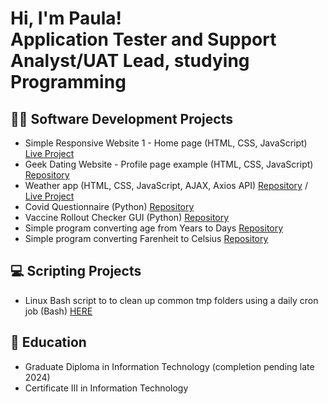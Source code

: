 <h1>Hi, I'm Paula! <br/>Application Tester and Support Analyst/UAT Lead, studying Programming</h1>

<h2>👩‍💻 Software Development Projects</h2>

- Simple Responsive Website 1 - Home page (HTML, CSS, JavaScript) <a href="https://www.shecodes.io/cohorts/shecodes-online-workshop-33-0/projects/117293">Live Project</a>
- Geek Dating Website - Profile page example (HTML, CSS, JavaScript) <a href="">Repository</a>
- Weather app (HTML, CSS, JavaScript, AJAX, Axios API) <a href="https://github.com/pauprieto/Weather-App">Repository</a> / <a href="https://pau-weather-app.netlify.app/">Live Project</a>
- Covid Questionnaire (Python) <a href="https://github.com/pauprieto/covid_questionnaire">Repository</a>
- Vaccine Rollout Checker GUI (Python) <a href="https://github.com/pauprieto/vaccination_prcentage_calculator_GUI">Repository</a>
- Simple program converting age from Years to Days <a href="https://github.com/pauprieto/age_converter">Repository</a>
- Simple program converting Farenheit to Celsius <a href="https://github.com/pauprieto/farenheit_to_celsius_app">Repository</a>

<h2>💻 Scripting Projects</h2>

- Linux Bash script to to clean up common tmp folders using a daily cron job (Bash) <a href="https://github.com/pauprieto/bash-script_clear-TMP-files">HERE</a>

<h2>📖 Education</h2>

- Graduate Diploma in Information Technology (completion pending late 2024)
- Certificate III in Information Technology
